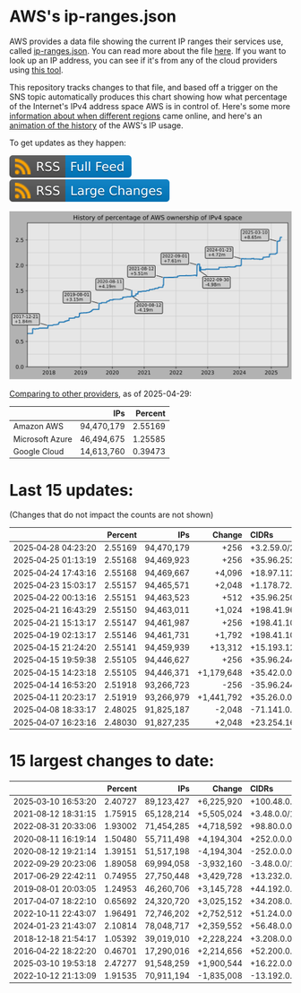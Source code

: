 # AWS's ip-ranges.json

AWS provides a data file showing the current IP ranges their
services use, called [ip-ranges.json](https://ip-ranges.amazonaws.com/ip-ranges.json).
You can read more about the file [here](https://docs.aws.amazon.com/general/latest/gr/aws-ip-ranges.html).
If you want to look up an IP address, you can see if it's from any of the cloud providers using [this tool](https://cloud-ips.s3-us-west-2.amazonaws.com/index.html).

This repository tracks changes to that file, and based off a trigger on the SNS 
topic automatically produces this chart showing how what percentage of the 
Internet's IPv4 address space AWS is in control of.  Here's some 
more [information about when different regions](announces.md) came 
online, and here's an [animation of the history](https://youtu.be/v__lzuvKxU0) 
of the AWS's IP usage.

To get updates as they happen:

[![RSS Icon (Full Feed)](images/rss_badge.svg)](https://raw.githubusercontent.com/seligman/aws-ip-ranges/master/rss.xml)
[![RSS Icon (Large Changes)](images/rss_badge_partial.svg)](https://raw.githubusercontent.com/seligman/aws-ip-ranges/master/rss_big_changes.xml)

![History of AWS](history_count.svg)

[Comparing to other providers](https://github.com/seligman/cloud_sizes), as of 2025-04-29:

| | IPs | Percent |
| --- | ---: | ---: |
| Amazon AWS | 94,470,179 | 2.55169 |
| Microsoft Azure | 46,494,675 | 1.25585 |
| Google Cloud | 14,613,760 | 0.39473 |


# Last 15 updates:

(Changes that do not impact the counts are not shown)

| | Percent | IPs | Change | CIDRs |
| :--- | ---: | ---: | ---: | :--- |
| 2025&#8209;04&#8209;28&nbsp;04:23:20 | 2.55169 | 94,470,179 | +256 | +3.2.59.0/24 |
| 2025&#8209;04&#8209;25&nbsp;01:13:19 | 2.55168 | 94,469,923 | +256 | +35.96.252.0/24 |
| 2025&#8209;04&#8209;24&nbsp;17:43:16 | 2.55168 | 94,469,667 | +4,096 | +18.97.112.0/20 |
| 2025&#8209;04&#8209;23&nbsp;15:03:17 | 2.55157 | 94,465,571 | +2,048 | +1.178.72.0/21 |
| 2025&#8209;04&#8209;22&nbsp;00:13:16 | 2.55151 | 94,463,523 | +512 | +35.96.250.0/23 |
| 2025&#8209;04&#8209;21&nbsp;16:43:29 | 2.55150 | 94,463,011 | +1,024 | +198.41.96.0/22 |
| 2025&#8209;04&#8209;21&nbsp;15:13:17 | 2.55147 | 94,461,987 | +256 | +198.41.107.0/24 |
| 2025&#8209;04&#8209;19&nbsp;02:13:17 | 2.55146 | 94,461,731 | +1,792 | +198.41.100.0/22,&nbsp;+198.41.104.0/23,&nbsp;+198.41.106.0/24 |
| 2025&#8209;04&#8209;15&nbsp;21:24:20 | 2.55141 | 94,459,939 | +13,312 | +15.193.128.0/19,&nbsp;+15.193.160.0/20,&nbsp;+15.193.176.0/22 |
| 2025&#8209;04&#8209;15&nbsp;19:59:38 | 2.55105 | 94,446,627 | +256 | +35.96.244.0/24 |
| 2025&#8209;04&#8209;15&nbsp;14:23:18 | 2.55105 | 94,446,371 | +1,179,648 | +35.42.0.0/15,&nbsp;+40.38.0.0/15,&nbsp;+40.186.0.0/15,&nbsp;... |
| 2025&#8209;04&#8209;14&nbsp;16:53:20 | 2.51918 | 93,266,723 | -256 | -35.96.244.0/24 |
| 2025&#8209;04&#8209;11&nbsp;20:23:17 | 2.51919 | 93,266,979 | +1,441,792 | +35.26.0.0/15,&nbsp;+35.44.0.0/15,&nbsp;+35.48.0.0/15,&nbsp;... |
| 2025&#8209;04&#8209;08&nbsp;18:33:17 | 2.48025 | 91,825,187 | -2,048 | -71.141.0.0/21 |
| 2025&#8209;04&#8209;07&nbsp;16:23:16 | 2.48030 | 91,827,235 | +2,048 | +23.254.16.0/21 |


# 15 largest changes to date:

| | Percent | IPs | Change | CIDRs |
| :--- | ---: | ---: | ---: | :--- |
| 2025&#8209;03&#8209;10&nbsp;16:53:20 | 2.40727 | 89,123,427 | +6,225,920 | +100.48.0.0/12,&nbsp;+16.144.0.0/13,&nbsp;+16.192.0.0/13,&nbsp;... |
| 2021&#8209;08&#8209;12&nbsp;18:31:15 | 1.75915 | 65,128,214 | +5,505,024 | +3.48.0.0/12,&nbsp;+35.96.0.0/12,&nbsp;+3.152.0.0/13,&nbsp;... |
| 2022&#8209;08&#8209;31&nbsp;20:33:06 | 1.93002 | 71,454,285 | +4,718,592 | +98.80.0.0/12,&nbsp;+184.32.0.0/12,&nbsp;+13.184.0.0/13,&nbsp;... |
| 2020&#8209;08&#8209;11&nbsp;16:19:14 | 1.50480 | 55,711,498 | +4,194,304 | +252.0.0.0/10 |
| 2020&#8209;08&#8209;12&nbsp;19:21:14 | 1.39151 | 51,517,198 | -4,194,304 | -252.0.0.0/10 |
| 2022&#8209;09&#8209;29&nbsp;20:23:06 | 1.89058 | 69,994,058 | -3,932,160 | -3.48.0.0/12,&nbsp;-35.96.0.0/12,&nbsp;-3.240.0.0/13,&nbsp;... |
| 2017&#8209;06&#8209;29&nbsp;22:42:11 | 0.74955 | 27,750,448 | +3,429,728 | +13.232.0.0/13,&nbsp;+34.240.0.0/13,&nbsp;+35.168.0.0/13,&nbsp;... |
| 2019&#8209;08&#8209;01&nbsp;20:03:05 | 1.24953 | 46,260,706 | +3,145,728 | +44.192.0.0/10,&nbsp;-3.192.0.0/12 |
| 2017&#8209;04&#8209;07&nbsp;18:22:10 | 0.65692 | 24,320,720 | +3,025,152 | +34.208.0.0/12,&nbsp;+34.224.0.0/12,&nbsp;+13.58.0.0/15,&nbsp;... |
| 2022&#8209;10&#8209;11&nbsp;22:43:07 | 1.96491 | 72,746,202 | +2,752,512 | +51.24.0.0/13,&nbsp;+57.104.0.0/13,&nbsp;+51.20.0.0/14,&nbsp;... |
| 2024&#8209;01&#8209;23&nbsp;21:43:07 | 2.10814 | 78,048,717 | +2,359,552 | +56.48.0.0/13,&nbsp;+16.28.0.0/14,&nbsp;+16.64.0.0/14,&nbsp;... |
| 2018&#8209;12&#8209;18&nbsp;21:54:17 | 1.05392 | 39,019,010 | +2,228,224 | +3.208.0.0/12,&nbsp;+3.224.0.0/12,&nbsp;+13.48.0.0/15 |
| 2016&#8209;04&#8209;22&nbsp;18:22:20 | 0.46701 | 17,290,016 | +2,214,656 | +52.200.0.0/13,&nbsp;+52.208.0.0/13,&nbsp;+52.36.0.0/14,&nbsp;... |
| 2025&#8209;03&#8209;10&nbsp;19:53:18 | 2.47277 | 91,548,259 | +1,900,544 | +16.22.0.0/15,&nbsp;+16.48.0.0/15,&nbsp;+16.58.0.0/15,&nbsp;... |
| 2022&#8209;10&#8209;12&nbsp;21:13:09 | 1.91535 | 70,911,194 | -1,835,008 | -13.192.0.0/13,&nbsp;-16.28.0.0/14,&nbsp;-40.172.0.0/14,&nbsp;... |
